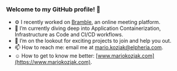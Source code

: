 ### Welcome to my GitHub profile! 👋

<!--
**mkozjak/mkozjak** is a ✨ _special_ ✨ repository because its `README.md` (this file) appears on your GitHub profile.

Here are some ideas to get you started:
-->

- ⚙️ I recently worked on [Bramble]([https://www.bramble.live](https://web.archive.org/web/20230920015524/https://www.bramble.live/)), an online meeting platform.
- 🌱 I’m currently diving deep into Application Containerization, Infrastructure as Code and CI/CD workflows.
- 🔭 I’m on the lookout for exciting projects to join and help you out.
- 📫 How to reach me: email me at mario.kozjak@elpheria.com.
- ☺️ How to get to know me better: [www.mariokozjak.com](https://www.mariokozjak.com).

